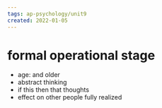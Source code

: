 ```yaml
---
tags: ap-psychology/unit9 
created: 2022-01-05
---
```


# formal operational stage

- age:  and older
- abstract thinking
- if this then that thoughts
- effect on other people fully realized 
